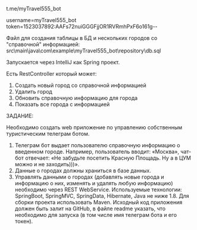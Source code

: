 t.me/myTravel555_bot

username=myTravel555_bot
token=1523037892:AAFs72nuiGGGFjjOR1RVRmhPxF6o161g--

Файл для создания таблицы в БД и нескольких городов со "справочной" информацией:
src\main\java\com\example\myTravel555_bot\repository\db.sql

Запускается через IntelliJ как Spring проект.

Есть RestController который может:
1) Создать новый город со справочной информацией
2) Удалить город
3) Обновить справочную информацию для города 
4) Показать все города с информацией




ЗАДАНИЕ:

Необходимо создать web приложение по управлению собственным туристическим телеграм ботом.
1) Телеграм бот выдает пользователю справочную информацию о введенном городе. Например, пользователь вводит: «Москва», чат-бот отвечает: «Не забудьте посетить Красную Площадь. Ну а в ЦУМ можно и не заходить)))».
2) Данные о городах должны храниться в базе данных.
3) Управлять данными о городах (добавлять новые города и информацию о них, изменять и удалять любую информацию) необходимо через REST WebService.
Используемые технологии: SpringBoot, SpringMVC, SpringData, Hibernate, Java не ниже 1.8. Для сборки проекта использовать Maven.
Исходный код приложения должен быть залит на GitHub, в файле readme указать, что необходимо для запуска (в том числе имя телеграм бота и его токен). 





